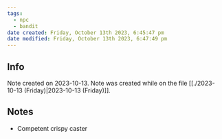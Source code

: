 ```yaml
---
tags:
  - npc
  - bandit
date created: Friday, October 13th 2023, 6:45:47 pm
date modified: Friday, October 13th 2023, 6:47:49 pm
---
```


## Info
Note created on 2023-10-13.
Note was created while on the file [[./2023-10-13 (Friday)|2023-10-13 (Friday)]].
## Notes
- Competent crispy caster